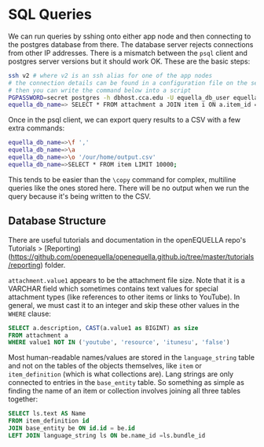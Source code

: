 # SQL Queries

We can run queries by sshing onto either app node and then connecting to the postgres database from there. The database server rejects connections from other IP addresses. There is a mismatch between the `psql` client and postgres server versions but it should work OK. These are the basic steps:

```sh
ssh v2 # where v2 is an ssh alias for one of the app nodes
# the connection details can be found in a configuration file on the server
# then you can write the command below into a script
PGPASSWORD=secret postgres -h dbhost.cca.edu -U equella_db_user equella_db_name
equella_db_name=> SELECT * FROM attachment a JOIN item i ON a.item_id = i.id LIMIT 1;
```

Once in the psql client, we can export query results to a CSV with a few extra commands:

```sh
equella_db_name=>\f ','
equella_db_name=>\a
equella_db_name=>\o '/our/home/output.csv'
equella_db_name=>SELECT * FROM item LIMIT 10000;
```

This tends to be easier than the `\copy` command for complex, multiline queries like the ones stored here. There will be no output when we run the query because it's being written to the CSV.

## Database Structure

There are useful tutorials and documentation in the openEQUELLA repo's Tutorials > [Reporting)(https://github.com/openequella/openequella.github.io/tree/master/tutorials/reporting) folder.

`attachment.value1` appears to be the attachment file size. Note that it is a VARCHAR field which sometimes contains text values for special attachment types (like references to other items or links to YouTube). In general, we must cast it to an integer and skip these other values in the `WHERE` clause:

```sql
SELECT a.description, CAST(a.value1 as BIGINT) as size
FROM attachment a
WHERE value1 NOT IN ('youtube', 'resource', 'itunesu', 'false')
```

Most human-readable names/values are stored in the `language_string` table and not on the tables of the objects themselves, like `item` or `item_definition` (which is what collections are). Lang strings are only connected to entries in the `base_entity` table. So something as simple as finding the name of an item or collection involves joining all three tables together:

```sql
SELECT ls.text AS Name
FROM item_definition id
JOIN base_entity be ON id.id = be.id
LEFT JOIN language_string ls ON be.name_id =ls.bundle_id
```
